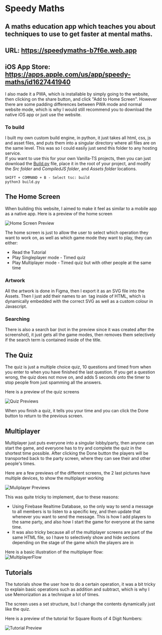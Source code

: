 # Speedy Maths
## A maths education app which teaches you about techniques to use to get faster at mental maths.

## URL: https://speedymaths-b7f6e.web.app
## iOS App Store: https://apps.apple.com/us/app/speedy-maths/id1627441940

I also made it a PWA, which is installable by simply going to the website, then clicking on the share button, and click "Add to Home Screen". However there are some padding differences between PWA mode and normal website mode, which is why I would still recommend you to download the native iOS app or just use the website.

### To build
I built my own custom build engine, in python, it just takes all html, css, js and asset files, and puts them into a singular directory where all files are on the same level. This was so I could easily just send this folder to any hosting service.\
If you want to use this for your own Vanilla-TS projects, then you can just download the [Build.py](build.py) file, place it in the root of your project, and modify the *Src folder* and *CompiledJS folder*, and *Assets folder* locations.

```
SHIFT + COMMAND + B - Select tsc: build
python3 build.py
```

## The Home Screen
When building this website, I aimed to make it feel as similar to a mobile app as a native app.
Here is a preview of the home screen

![Home Screen Preview](Previews/Home.png?raw=true)

The home screen is just to allow the user to select which operation they want to work on, as well as which game mode they want to play, they can either:
- Read the Tutorial
- Play Singleplayer mode - Timed quiz
- Play Multiplayer mode - Timed quiz but with other people at the same time

### Artwork
All the artwork is done in Figma, then I export it as an SVG file into the Assets. Then I just add their names to an <img> tag inside of HTML, which is dynamically embedded with the correct SVG as well as a custom colour in Javascript.

### Searching
There is also a search bar (not in the preview since it was created after the screenshot), it just gets all the game modes, then removes them selectively if the search term is contained inside of the title.

## The Quiz
The quiz is just a multiple choice quiz, 10 questions and timed from when you enter to when you have finished the last question. If you get a question wrong, the quiz does not move on, and adds 5 seconds onto the timer to stop people from just spamming all the answers.

Here is a preview of the quiz screens

![Quiz Previews](Previews/Quiz.png?raw=true)

When you finish a quiz, it tells you your time and you can click the Done button to return to the previous screen.

## Multiplayer
Multiplayer just puts everyone into a singular lobby/party, then anyone can start the game, and everyone has to try and complete the quiz in the shortest time possible. After clicking the Done button the players will be transported back to the party screen, where they can see their and other people's times.

Here are a few previews of the different screens, the 2 last pictures have multiple devices, to show the multiplayer working

![Muliplayer Previews](Previews/Multiplayer.png?raw=true)

This was quite tricky to implement, due to these reasons:
- Using Firebase Realtime Database, so the only way to send a message to all members is to listen to a specific key, and then update that whenever you want to send the message. This is how I add players to the same party, and also how I start the game for everyone at the same time.
- It was also tricky because all of the multiplayer screens are part of the same HTML file, so I have to selectively show and hide sections depending on the stage of the game which the players are in

Here is a basic illustration of the multiplayer flow:\
![MultiplayerFlow](Previews/MultiplayerFlow.png?raw=true)

## Tutorials
The tutorials show the user how to do a certain operation, it was a bit tricky to explain basic operations such as addition and subtract, which is why I use Memorization as a technique a lot of times.

The screen uses a set structure, but I change the contents dynamically just like the quiz.

Here is a preview of the tutorial for Square Roots of 4 Digit Numbers:

![Tutorial Preview](Previews/Tutorial.png?raw=true)